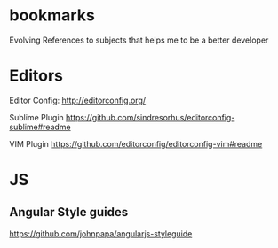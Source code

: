bookmarks
=========

Evolving References to subjects that helps me to be a better developer 

Editors
=======
Editor Config:
http://editorconfig.org/

Sublime Plugin
https://github.com/sindresorhus/editorconfig-sublime#readme

VIM Plugin
https://github.com/editorconfig/editorconfig-vim#readme


JS
==

Angular Style guides
--------------------
https://github.com/johnpapa/angularjs-styleguide

